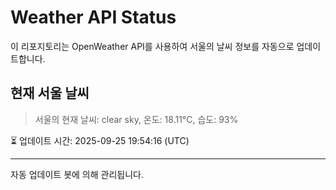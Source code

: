 
# Weather API Status

이 리포지토리는 OpenWeather API를 사용하여 서울의 날씨 정보를 자동으로 업데이트합니다.

## 현재 서울 날씨
> 서울의 현재 날씨: clear sky, 온도: 18.11°C, 습도: 93%

⏳ 업데이트 시간: 2025-09-25 19:54:16 (UTC)

---
자동 업데이트 봇에 의해 관리됩니다.
